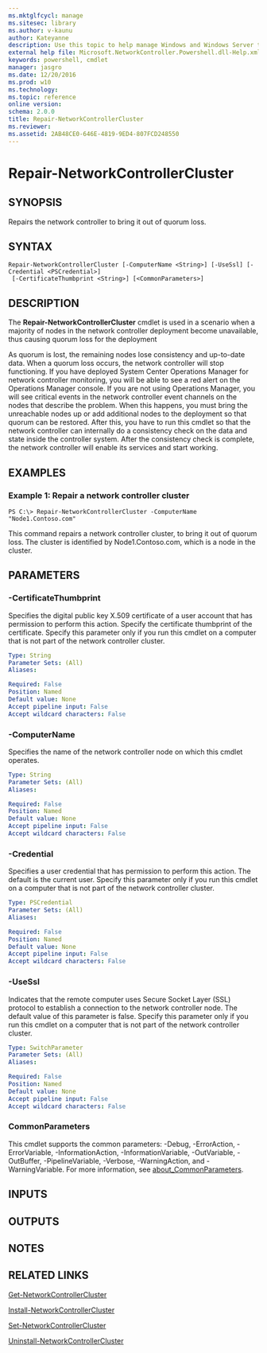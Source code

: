 ```yaml
---
ms.mktglfcycl: manage
ms.sitesec: library
ms.author: v-kaunu
author: Kateyanne
description: Use this topic to help manage Windows and Windows Server technologies with Windows PowerShell.
external help file: Microsoft.NetworkController.Powershell.dll-Help.xml
keywords: powershell, cmdlet
manager: jasgro
ms.date: 12/20/2016
ms.prod: w10
ms.technology: 
ms.topic: reference
online version: 
schema: 2.0.0
title: Repair-NetworkControllerCluster
ms.reviewer:
ms.assetid: 2AB48CE0-646E-4819-9ED4-807FCD248550
---
```


# Repair-NetworkControllerCluster

## SYNOPSIS
Repairs the network controller to bring it out of quorum loss.

## SYNTAX

```
Repair-NetworkControllerCluster [-ComputerName <String>] [-UseSsl] [-Credential <PSCredential>]
 [-CertificateThumbprint <String>] [<CommonParameters>]
```

## DESCRIPTION
The **Repair-NetworkControllerCluster** cmdlet is used in a scenario when a majority of nodes in the network controller deployment become unavailable, thus causing quorum loss for the deployment

As quorum is lost, the remaining nodes lose consistency and up-to-date data.
When a quorum loss occurs, the network controller will stop functioning.
If you have deployed System Center Operations Manager for network controller monitoring, you will be able to see a red alert on the Operations Manager console.
If you are not using Operations Manager, you will see critical events in the network controller event channels on the nodes that describe the problem.
When this happens, you must bring the unreachable nodes up or add additional nodes to the deployment so that quorum can be restored.
After this, you have to run this cmdlet so that the network controller can internally do a consistency check on the data and state inside the controller system.
After the consistency check is complete, the network controller will enable its services and start working.

## EXAMPLES

### Example 1: Repair a network controller cluster
```
PS C:\> Repair-NetworkControllerCluster -ComputerName "Node1.Contoso.com"
```

This command repairs a network controller cluster, to bring it out of quorum loss.
The cluster is identified by Node1.Contoso.com, which is a node in the cluster.

## PARAMETERS

### -CertificateThumbprint
Specifies the digital public key X.509 certificate of a user account that has permission to perform this action.
Specify the certificate thumbprint of the certificate.
Specify this parameter only if you run this cmdlet on a computer that is not part of the network controller cluster.

```yaml
Type: String
Parameter Sets: (All)
Aliases: 

Required: False
Position: Named
Default value: None
Accept pipeline input: False
Accept wildcard characters: False
```

### -ComputerName
Specifies the name of the network controller node on which this cmdlet operates.

```yaml
Type: String
Parameter Sets: (All)
Aliases: 

Required: False
Position: Named
Default value: None
Accept pipeline input: False
Accept wildcard characters: False
```

### -Credential
Specifies a user credential that has permission to perform this action.
The default is the current user.
Specify this parameter only if you run this cmdlet on a computer that is not part of the network controller cluster.

```yaml
Type: PSCredential
Parameter Sets: (All)
Aliases: 

Required: False
Position: Named
Default value: None
Accept pipeline input: False
Accept wildcard characters: False
```

### -UseSsl
Indicates that the remote computer uses Secure Socket Layer (SSL) protocol to establish a connection to the network controller node.
The default value of this parameter is false.
Specify this parameter only if you run this cmdlet on a computer that is not part of the network controller cluster.

```yaml
Type: SwitchParameter
Parameter Sets: (All)
Aliases: 

Required: False
Position: Named
Default value: None
Accept pipeline input: False
Accept wildcard characters: False
```

### CommonParameters
This cmdlet supports the common parameters: -Debug, -ErrorAction, -ErrorVariable, -InformationAction, -InformationVariable, -OutVariable, -OutBuffer, -PipelineVariable, -Verbose, -WarningAction, and -WarningVariable. For more information, see [about_CommonParameters](https://go.microsoft.com/fwlink/?LinkID=113216).

## INPUTS

## OUTPUTS

## NOTES

## RELATED LINKS

[Get-NetworkControllerCluster](./Get-NetworkControllerCluster.md)

[Install-NetworkControllerCluster](./Install-NetworkControllerCluster.md)

[Set-NetworkControllerCluster](./Set-NetworkControllerCluster.md)

[Uninstall-NetworkControllerCluster](./Uninstall-NetworkControllerCluster.md)

